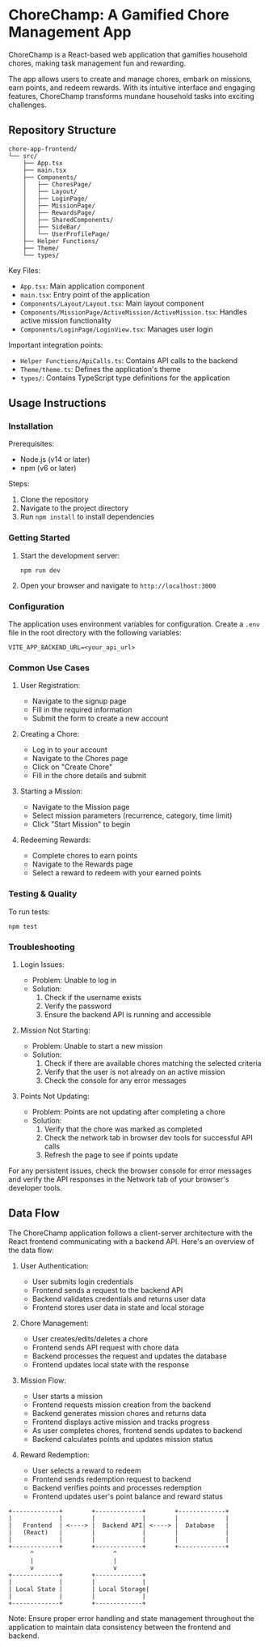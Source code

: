 # ChoreChamp: A Gamified Chore Management App

ChoreChamp is a React-based web application that gamifies household chores, making task management fun and rewarding.

The app allows users to create and manage chores, embark on missions, earn points, and redeem rewards. With its intuitive interface and engaging features, ChoreChamp transforms mundane household tasks into exciting challenges.

## Repository Structure

```
chore-app-frontend/
└── src/
    ├── App.tsx
    ├── main.tsx
    ├── Components/
    │   ├── ChoresPage/
    │   ├── Layout/
    │   ├── LoginPage/
    │   ├── MissionPage/
    │   ├── RewardsPage/
    │   ├── SharedComponents/
    │   ├── SideBar/
    │   └── UserProfilePage/
    ├── Helper Functions/
    ├── Theme/
    └── types/
```

Key Files:
- `App.tsx`: Main application component
- `main.tsx`: Entry point of the application
- `Components/Layout/Layout.tsx`: Main layout component
- `Components/MissionPage/ActiveMission/ActiveMission.tsx`: Handles active mission functionality
- `Components/LoginPage/LoginView.tsx`: Manages user login

Important integration points:
- `Helper Functions/ApiCalls.ts`: Contains API calls to the backend
- `Theme/theme.ts`: Defines the application's theme
- `types/`: Contains TypeScript type definitions for the application

## Usage Instructions

### Installation

Prerequisites:
- Node.js (v14 or later)
- npm (v6 or later)

Steps:
1. Clone the repository
2. Navigate to the project directory
3. Run `npm install` to install dependencies

### Getting Started

1. Start the development server:
   ```
   npm run dev
   ```
2. Open your browser and navigate to `http://localhost:3000`

### Configuration

The application uses environment variables for configuration. Create a `.env` file in the root directory with the following variables:

```
VITE_APP_BACKEND_URL=<your_api_url>
```

### Common Use Cases

1. User Registration:
   - Navigate to the signup page
   - Fill in the required information
   - Submit the form to create a new account

2. Creating a Chore:
   - Log in to your account
   - Navigate to the Chores page
   - Click on "Create Chore"
   - Fill in the chore details and submit

3. Starting a Mission:
   - Navigate to the Mission page
   - Select mission parameters (recurrence, category, time limit)
   - Click "Start Mission" to begin

4. Redeeming Rewards:
   - Complete chores to earn points
   - Navigate to the Rewards page
   - Select a reward to redeem with your earned points

### Testing & Quality

To run tests:
```
npm test
```

### Troubleshooting

1. Login Issues:
   - Problem: Unable to log in
   - Solution: 
     1. Check if the username exists
     2. Verify the password
     3. Ensure the backend API is running and accessible

2. Mission Not Starting:
   - Problem: Unable to start a new mission
   - Solution:
     1. Check if there are available chores matching the selected criteria
     2. Verify that the user is not already on an active mission
     3. Check the console for any error messages

3. Points Not Updating:
   - Problem: Points are not updating after completing a chore
   - Solution:
     1. Verify that the chore was marked as completed
     2. Check the network tab in browser dev tools for successful API calls
     3. Refresh the page to see if points update

For any persistent issues, check the browser console for error messages and verify the API responses in the Network tab of your browser's developer tools.

## Data Flow

The ChoreChamp application follows a client-server architecture with the React frontend communicating with a backend API. Here's an overview of the data flow:

1. User Authentication:
   - User submits login credentials
   - Frontend sends a request to the backend API
   - Backend validates credentials and returns user data
   - Frontend stores user data in state and local storage

2. Chore Management:
   - User creates/edits/deletes a chore
   - Frontend sends API request with chore data
   - Backend processes the request and updates the database
   - Frontend updates local state with the response

3. Mission Flow:
   - User starts a mission
   - Frontend requests mission creation from the backend
   - Backend generates mission chores and returns data
   - Frontend displays active mission and tracks progress
   - As user completes chores, frontend sends updates to backend
   - Backend calculates points and updates mission status

4. Reward Redemption:
   - User selects a reward to redeem
   - Frontend sends redemption request to backend
   - Backend verifies points and processes redemption
   - Frontend updates user's point balance and reward status

```
+-------------+        +-------------+        +-------------+
|             |        |             |        |             |
|   Frontend  | <----> |  Backend API| <----> |  Database   |
|   (React)   |        |             |        |             |
|             |        |             |        |             |
+-------------+        +-------------+        +-------------+
      ^                      ^
      |                      |
      v                      v
+-------------+        +-------------+
|             |        |             |
| Local State |        | Local Storage|
|             |        |             |
+-------------+        +-------------+
```

Note: Ensure proper error handling and state management throughout the application to maintain data consistency between the frontend and backend.
